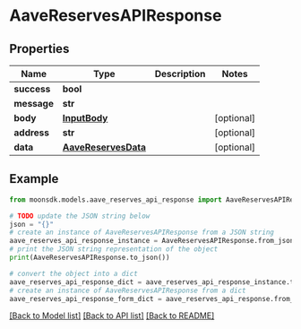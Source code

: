 # AaveReservesAPIResponse

## Properties

| Name        | Type                                        | Description | Notes       |
| ----------- | ------------------------------------------- | ----------- | ----------- |
| **success** | **bool**                                    |             |             |
| **message** | **str**                                     |             |             |
| **body**    | [**InputBody**](inputbody.md)               |             | \[optional] |
| **address** | **str**                                     |             | \[optional] |
| **data**    | [**AaveReservesData**](aavereservesdata.md) |             | \[optional] |

## Example

```python
from moonsdk.models.aave_reserves_api_response import AaveReservesAPIResponse

# TODO update the JSON string below
json = "{}"
# create an instance of AaveReservesAPIResponse from a JSON string
aave_reserves_api_response_instance = AaveReservesAPIResponse.from_json(json)
# print the JSON string representation of the object
print(AaveReservesAPIResponse.to_json())

# convert the object into a dict
aave_reserves_api_response_dict = aave_reserves_api_response_instance.to_dict()
# create an instance of AaveReservesAPIResponse from a dict
aave_reserves_api_response_form_dict = aave_reserves_api_response.from_dict(aave_reserves_api_response_dict)
```

[\[Back to Model list\]](./#documentation-for-models) [\[Back to API list\]](./#documentation-for-api-endpoints) [\[Back to README\]](./)

